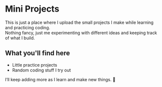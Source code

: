 # Mini Projects

This is just a place where I upload the small projects I make while learning and practicing coding.  
Nothing fancy, just me experimenting with different ideas and keeping track of what I build.  

## What you'll find here
- Little practice projects  
- Random coding stuff I try out  

I’ll keep adding more as I learn and make new things. 🚀
